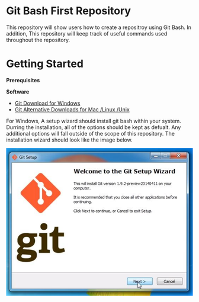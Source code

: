 # Git Bash First Repository

This repository will show users how to create a repositroy using Git Bash. In addition, This repository will keep track of useful commands used throughout the repository.

# Getting Started

**Prerequisites**

**Software**
- [Git Download for Windows](https://gitforwindows.org/)
- [Git Alternative Downloads for Mac /Linux /Unix](https://git-scm.com/downloads)

For Windows, A setup wizard should install git bash within your system. Durring the installation, all of the options should be kept as defualt. Any additional options will fall outside of the scope of this repository. The installation wizard should look like the image below.

<img src = "Git Pictures/Git Installing window.JPG">
